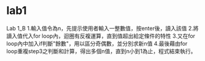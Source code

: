 # lab1
Lab 1_B
1.輸入值令為n，先提示使用者輸入一整數值，按enter後，讀入該值
2.將讀入值代入for loop內，迴圈有反複運算，直到值超出給定條件的特性
3.又在for loop內中加入if判斷"餘數"，用以區分奇偶數，並分別求新n值
4.最後藉由for loop重複step3之判斷和計算，得出多個n值，直到n小到1為止，程式結束執行。
